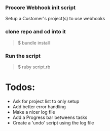 ### Procore Webhook init script

Setup a Customer's project(s) to use webhooks

### clone repo and cd into it
> $ bundle install

### Run the script
> $ ruby script.rb

# Todos:
- Ask for project list to only setup 
- Add better error handling
- Make a nicer log file
- Add a Progress bar betweens tasks
- Create a 'undo' script using the log file
